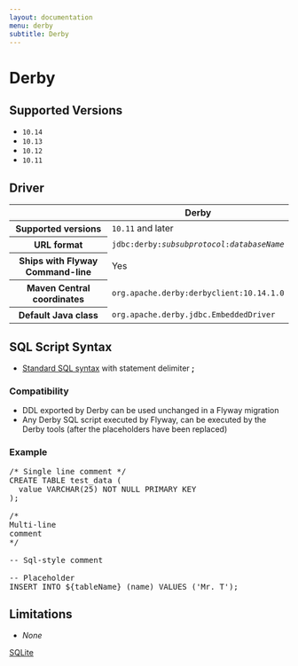 ```yaml
---
layout: documentation
menu: derby
subtitle: Derby
---
```

# Derby


## Supported Versions

- `10.14`
- `10.13`
- `10.12`
- `10.11`

## Driver

<table class="table">
<thead>
<tr>
<th></th>
<th>Derby</th>
</tr>
</thead>
<tr>
<th>Supported versions</th>
<td><code>10.11</code> and later</td>
</tr>
<tr>
<th>URL format</th>
<td><code>jdbc:derby:<i>subsubprotocol</i>:<i>databaseName</i></code></td>
</tr>
<tr>
<th>Ships with Flyway Command-line</th>
<td>Yes</td>
</tr>
<tr>
<th>Maven Central coordinates</th>
<td><code>org.apache.derby:derbyclient:10.14.1.0</code></td>
</tr>
<tr>
<th>Default Java class</th>
<td><code>org.apache.derby.jdbc.EmbeddedDriver</code></td>
</tr>
</table>

## SQL Script Syntax

- [Standard SQL syntax](/documentation/migrations#sql-based-migrations#syntax) with statement delimiter **;**

### Compatibility
    
- DDL exported by Derby can be used unchanged in a Flyway migration
- Any Derby SQL script executed by Flyway, can be executed by the Derby tools (after the placeholders have been replaced)

### Example

<pre class="prettyprint">/* Single line comment */
CREATE TABLE test_data (
  value VARCHAR(25) NOT NULL PRIMARY KEY
);

/*
Multi-line
comment
*/

-- Sql-style comment

-- Placeholder
INSERT INTO ${tableName} (name) VALUES (&#x27;Mr. T&#x27;);</pre>

## Limitations

- *None*

<p class="next-steps">
    <a class="btn btn-primary" href="/documentation/database/sqlite">SQLite <i class="fa fa-arrow-right"></i></a>
</p>